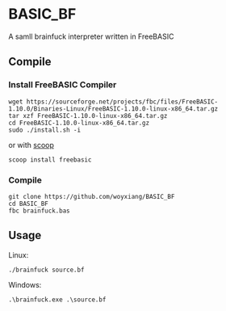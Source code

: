 # BASIC_BF
 
 A samll brainfuck interpreter written in FreeBASIC

## Compile

### Install FreeBASIC Compiler 

    wget https://sourceforge.net/projects/fbc/files/FreeBASIC-1.10.0/Binaries-Linux/FreeBASIC-1.10.0-linux-x86_64.tar.gz  
    tar xzf FreeBASIC-1.10.0-linux-x86_64.tar.gz  
    cd FreeBASIC-1.10.0-linux-x86_64.tar.gz  
    sudo ./install.sh -i  
or with [scoop](scoop.sh)

    scoop install freebasic


### Compile
    git clone https://github.com/woyxiang/BASIC_BF
    cd BASIC_BF
    fbc brainfuck.bas

## Usage

Linux:  
    
    ./brainfuck source.bf  

Windows:  
    
    .\brainfuck.exe .\source.bf
